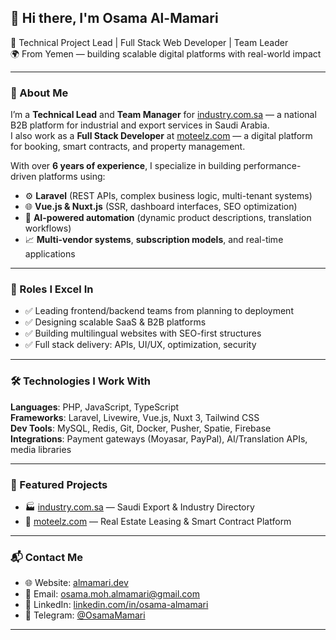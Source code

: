 ## 👋 Hi there, I'm Osama Al-Mamari

🚀 Technical Project Lead | Full Stack Web Developer | Team Leader  
🌍 From Yemen — building scalable digital platforms with real-world impact

---

### 🧠 About Me

I’m a **Technical Lead** and **Team Manager** for [industry.com.sa](https://industry.com.sa) — a national B2B platform for industrial and export services in Saudi Arabia.  
I also work as a **Full Stack Developer** at [moteelz.com](https://moteelz.com) — a digital platform for booking, smart contracts, and property management.

With over **6 years of experience**, I specialize in building performance-driven platforms using:
- ⚙️ **Laravel** (REST APIs, complex business logic, multi-tenant systems)
- 🌐 **Vue.js & Nuxt.js** (SSR, dashboard interfaces, SEO optimization)
- 🧠 **AI-powered automation** (dynamic product descriptions, translation workflows)
- 📈 **Multi-vendor systems**, **subscription models**, and real-time applications

---

### 💼 Roles I Excel In
- ✅ Leading frontend/backend teams from planning to deployment  
- ✅ Designing scalable SaaS & B2B platforms  
- ✅ Building multilingual websites with SEO-first structures  
- ✅ Full stack delivery: APIs, UI/UX, optimization, security

---

### 🛠️ Technologies I Work With
**Languages**: PHP, JavaScript, TypeScript  
**Frameworks**: Laravel, Livewire, Vue.js, Nuxt 3, Tailwind CSS  
**Dev Tools**: MySQL, Redis, Git, Docker, Pusher, Spatie, Firebase  
**Integrations**: Payment gateways (Moyasar, PayPal), AI/Translation APIs, media libraries

---

### 🔗 Featured Projects
- 🏭 [industry.com.sa](https://industry.com.sa) — Saudi Export & Industry Directory  
- 🏢 [moteelz.com](https://moteelz.com) — Real Estate Leasing & Smart Contract Platform

---

### 📬 Contact Me

- 🌐 Website: [almamari.dev](https://almamari.dev)  
- 📧 Email: [osama.moh.almamari@gmail.com](mailto:osama.moh.almamari@gmail.com)  
- 💼 LinkedIn: [linkedin.com/in/osama-almamari](https://www.linkedin.com/in/osama-almamari)  
- 💬 Telegram: [@OsamaMamari](https://t.me/OsamaMamari)

---
